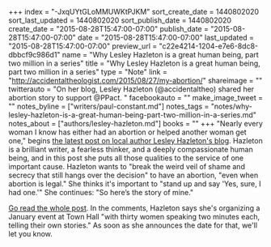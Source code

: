 +++
index = "-JxqUYtGLoMMUWKtPJKM"
sort_create_date = 1440802020
sort_last_updated = 1440802020
sort_publish_date = 1440802020
create_date = "2015-08-28T15:47:00-07:00"
publish_date = "2015-08-28T15:47:00-07:00"
date = "2015-08-28T15:47:00-07:00"
last_updated = "2015-08-28T15:47:00-07:00"
preview_url = "c22e4214-1204-e7e6-8dc8-dbbcf9c986d1"
name = "Why Lesley Hazleton is a great human being, part two million in a series"
title = "Why Lesley Hazleton is a great human being, part two million in a series"
type = "Note"
link = "http://accidentaltheologist.com/2015/08/27/my-abortion/"
shareimage = ""
twitterauto = "On her blog, Lesley Hazleton (@accidentaltheo) shared her abortion story to support @PPact. "
facebookauto = ""
make_image_tweet = ""
notes_byline = ["writers/paul-constant.md"]
notes_tags = "notes/why-lesley-hazleton-is-a-great-human-being-part-two-million-in-a-series.md"
notes_about = ["authors/lesley-hazleton.md"]
books = ""
+++
"Nearly every woman I know has either had an abortion or helped another woman get one," begins [the latest post on local author Lesley Hazleton's blog](http://accidentaltheologist.com/2015/08/27/my-abortion/). Hazleton is a brilliant writer, a fearless thinker, and a deeply compassionate human being, and in this post she puts all those qualities to the service of one important cause. Hazleton wants to "break the weird veil of shame and secrecy that still hangs over the decision" to have an abortion, "even when abortion is legal." She thinks it's important to "stand up and say 'Yes, sure, I had one.'" She continues: "So here’s the story of mine."

[Go read the whole post](http://accidentaltheologist.com/2015/08/27/my-abortion/). In the comments, Hazleton says she's organizing a January event at Town Hall "with thirty women speaking two minutes each, telling their own stories." As soon as she announces the date for that, we'll let you know.